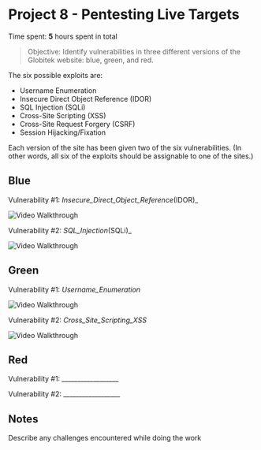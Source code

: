 # Project 8 - Pentesting Live Targets

Time spent: **5** hours spent in total

> Objective: Identify vulnerabilities in three different versions of the Globitek website: blue, green, and red.

The six possible exploits are:
* Username Enumeration
* Insecure Direct Object Reference (IDOR)
* SQL Injection (SQLi)
* Cross-Site Scripting (XSS)
* Cross-Site Request Forgery (CSRF)
* Session Hijacking/Fixation

Each version of the site has been given two of the six vulnerabilities. (In other words, all six of the exploits should be assignable to one of the sites.)

## Blue

Vulnerability #1: _Insecure_Direct_Object_Reference_(IDOR)_

<img src='http://i.imgur.com/JSzFqNC.gif' title='Video Walkthrough' width='' alt='Video Walkthrough' />

Vulnerability #2: _SQL_Injection_(SQLi)_

<img src='http://i.imgur.com/kMB1dqL.gif' title='Video Walkthrough' width='' alt='Video Walkthrough' />


## Green

Vulnerability #1: _Username_Enumeration_

<img src='http://i.imgur.com/lg0kQF5.gif' title='Video Walkthrough' width='' alt='Video Walkthrough' />

Vulnerability #2: _Cross_Site_Scripting_XSS_

<img src='http://i.imgur.com/kRfRPiy.gif' title='Video Walkthrough' width='' alt='Video Walkthrough' />

## Red

Vulnerability #1: __________________

Vulnerability #2: __________________


## Notes

Describe any challenges encountered while doing the work
